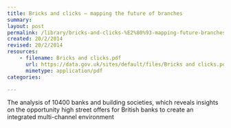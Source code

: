 ```yaml
---
title: Bricks and clicks – mapping the future of branches 
summary: 
layout: post
permalink: /library/bricks-and-clicks-%E2%80%93-mapping-future-branches
created: 20/2/2014
revised: 20/2/2014
resources:
    - filename: Bricks and clicks.pdf
      url: https://data.gov.uk/sites/default/files/Bricks and clicks.pdf
      mimetype: application/pdf
categories:

---
```


<p>The analysis of 10400 banks and building societies, which reveals insights on the opportunity high street offers for British banks to create an integrated multi-channel environment </p>
